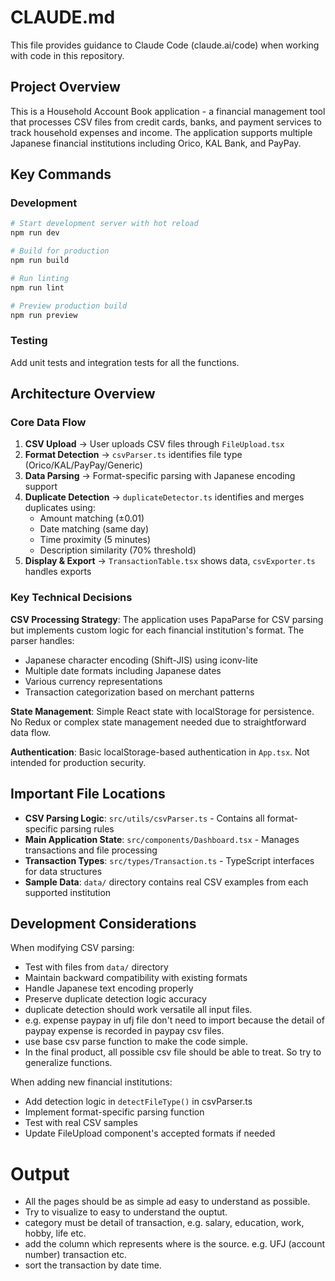 # CLAUDE.md

This file provides guidance to Claude Code (claude.ai/code) when working with code in this repository.

## Project Overview

This is a Household Account Book application - a financial management tool that processes CSV files from credit cards, banks, and payment services to track household expenses and income. The application supports multiple Japanese financial institutions including Orico, KAL Bank, and PayPay.

## Key Commands

### Development

```bash
# Start development server with hot reload
npm run dev

# Build for production
npm run build

# Run linting
npm run lint

# Preview production build
npm run preview
```

### Testing

Add unit tests and integration tests for all the functions.

## Architecture Overview

### Core Data Flow

1. **CSV Upload** → User uploads CSV files through `FileUpload.tsx`
2. **Format Detection** → `csvParser.ts` identifies file type (Orico/KAL/PayPay/Generic)
3. **Data Parsing** → Format-specific parsing with Japanese encoding support
4. **Duplicate Detection** → `duplicateDetector.ts` identifies and merges duplicates using:
   - Amount matching (±0.01)
   - Date matching (same day)
   - Time proximity (5 minutes)
   - Description similarity (70% threshold)
5. **Display & Export** → `TransactionTable.tsx` shows data, `csvExporter.ts` handles exports

### Key Technical Decisions

**CSV Processing Strategy**: The application uses PapaParse for CSV parsing but implements custom logic for each financial institution's format. The parser handles:

- Japanese character encoding (Shift-JIS) using iconv-lite
- Multiple date formats including Japanese dates
- Various currency representations
- Transaction categorization based on merchant patterns

**State Management**: Simple React state with localStorage for persistence. No Redux or complex state management needed due to straightforward data flow.

**Authentication**: Basic localStorage-based authentication in `App.tsx`. Not intended for production security.

## Important File Locations

- **CSV Parsing Logic**: `src/utils/csvParser.ts` - Contains all format-specific parsing rules
- **Main Application State**: `src/components/Dashboard.tsx` - Manages transactions and file processing
- **Transaction Types**: `src/types/Transaction.ts` - TypeScript interfaces for data structures
- **Sample Data**: `data/` directory contains real CSV examples from each supported institution

## Development Considerations

When modifying CSV parsing:

- Test with files from `data/` directory
- Maintain backward compatibility with existing formats
- Handle Japanese text encoding properly
- Preserve duplicate detection logic accuracy
- duplicate detection should work versatile all input files.
- e.g. expense paypay in ufj file don't need to import because the detail of paypay expense is recorded in paypay csv files.
- use base csv parse function to make the code simple.
- In the final product, all possible csv file should be able to treat. So try to generalize functions.

When adding new financial institutions:

- Add detection logic in `detectFileType()` in csvParser.ts
- Implement format-specific parsing function
- Test with real CSV samples
- Update FileUpload component's accepted formats if needed

# Output

- All the pages should be as simple ad easy to understand as possible.
- Try to visualize to easy to understand the ouptut.
- category must be detail of transaction, e.g. salary, education, work, hobby, life etc.
- add the column which represents where is the source. e.g. UFJ (account number) transaction etc.
- sort the transaction by date time.
